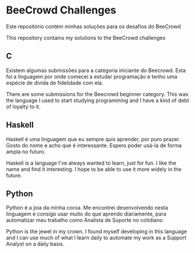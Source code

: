 # BeeCrowd Challenges
Este repositório contém minhas soluções para os desafios do BeeCrowd

This repository contains my solutions to the BeeCrowd challenges

## C
Existem algumas submissões para a categoria iniciante do Beecrowd.
Esta foi a linguagem por onde comecei a estudar programação e tenho uma espécie de dívida de fidelidade com ela.

There are some submissions for the Beecrowd beginner category.
This was the language I used to start studying programming and I have a kind of debt of loyalty to it.
## Haskell
Haskell é uma linguagem que eu sempre quis aprender, por puro prazer. Gosto do nome e acho que é interessante. Espero poder usá-la de forma ampla no futuro.

Haskell is a language I've always wanted to learn, just for fun. I like the name and find it interesting. I hope to be able to use it more widely in the future.
## Python
Python é a joia da minha coroa. Me encontrei desenvolvendo nesta linguagem e consigo usar muito do que aprendo diariamente, para automatizar meu trabalho como Analista de Suporte no cotidiano.

Python is the jewel in my crown. I found myself developing in this language and I can use much of what I learn daily to automate my work as a Support Analyst on a daily basis.